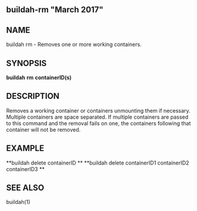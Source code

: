 ## buildah-rm "March 2017"

## NAME
buildah rm - Removes one or more working containers. 


## SYNOPSIS
**buildah** **rm** **containerID(s)** 

## DESCRIPTION
Removes a working container or containers unmounting them if necessary.  Multiple containers are space separated.  If multiple containers are passed to this command and the removal fails on one, the containers following that container will not be removed. 

## EXAMPLE
**buildah delete containerID **
**buildah delete containerID1 containerID2 containerID3 **

## SEE ALSO
buildah(1)

